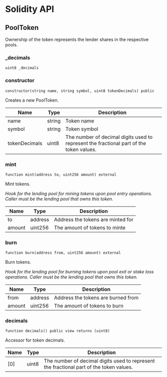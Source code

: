 # Solidity API

## PoolToken

Ownership of the token represents the lender shares in the respective pools.

### _decimals

```solidity
uint8 _decimals
```

### constructor

```solidity
constructor(string name, string symbol, uint8 tokenDecimals) public
```

Creates a new PoolToken.

| Name | Type | Description |
| ---- | ---- | ----------- |
| name | string | Token name |
| symbol | string | Token symbol |
| tokenDecimals | uint8 | The number of decimal digits used to represent the fractional part of the token values. |

### mint

```solidity
function mint(address to, uint256 amount) external
```

Mint tokens.

_Hook for the lending pool for mining tokens upon pool entry operations. 
     Caller must be the lending pool that owns this token._

| Name | Type | Description |
| ---- | ---- | ----------- |
| to | address | Address the tokens are minted for |
| amount | uint256 | The amount of tokens to minte |

### burn

```solidity
function burn(address from, uint256 amount) external
```

Burn tokens.

_Hook for the lending pool for burning tokens upon pool exit or stake loss operations. 
     Caller must be the lending pool that owns this token._

| Name | Type | Description |
| ---- | ---- | ----------- |
| from | address | Address the tokens are burned from |
| amount | uint256 | The amount of tokens to burn |

### decimals

```solidity
function decimals() public view returns (uint8)
```

Accessor for token decimals.

| Name | Type | Description |
| ---- | ---- | ----------- |
| [0] | uint8 | The number of decimal digits used to represent the fractional part of the token values. |

